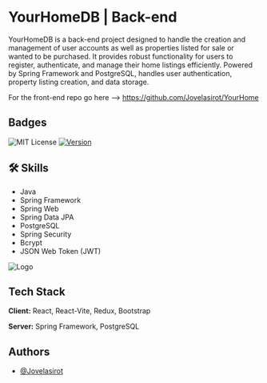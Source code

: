 
# YourHomeDB | Back-end 
YourHomeDB is a back-end project designed to handle the creation and management of user accounts as well as properties listed for sale or wanted to be purchased. It provides robust functionality for users to register, authenticate, and manage their home listings efficiently.
Powered by Spring Framework and PostgreSQL, handles user authentication, property listing creation, and data storage.

For the front-end repo go here --> https://github.com/Jovelasirot/YourHome



## Badges



![MIT License](https://img.shields.io/badge/License-MIT-green.svg)
[![Version](https://img.shields.io/badge/Version-1.0.0-blue.svg)](https://github.com/yourhomedb/releases/tag/v1.0.0)

## 🛠 Skills

- Java
- Spring Framework
- Spring Web
- Spring Data JPA
- PostgreSQL
- Spring Security
- Bcrypt
- JSON Web Token (JWT)

![Logo](http://res.cloudinary.com/dr5o7mipy/image/upload/v1714644064/lwytdp0p3sawc0eikpuj.svg)



## Tech Stack

**Client:** React, React-Vite, Redux, Bootstrap


**Server:** Spring Framework, PostgreSQL


## Authors

- [@Jovelasirot](https://github.com/Jovelasirot)

